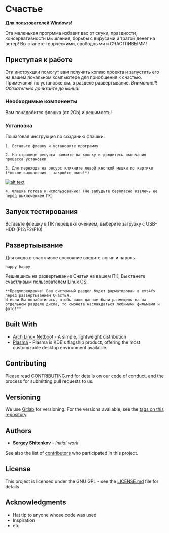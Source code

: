 # Счастье
**Для пользователей Windows!**

Эта маленькая прогрмма избавит вас от скуки, праздности, консервативности мышления, борьбы с вирусами и тратой денег на ветер! 
Вы станете творческими, свободными и СЧАСТЛИВЫМИ!

## Приступая к работе

Эти инструкции помогут вам получить копию проекта и запустить его на вашем локальном компьютере для приобщения к счастью. 
Примечания по установке см. в разделе развертывание.
*Внимание!!! Обязательно дочитайте до конца!*

### Необходимые компоненты

Вам понадобится флэшка (от 2Gb) и решимость!


### Установка

Пошаговая инструкция по созданию флэшки:

```
1. Вставьте флешку и установите программу

```
```
2. На странице ресурса нажмите на кнопку и дождитесь окончания процесса установки

```
```
3. Для перехода на ресурс кликните левой кнопкой мышки по картике (*после выполнения - закройте окно!*)

```

[![alt text](http://loveletters2strangers.com/wp-content/uploads/2012/09/02-09-2012-4-41-38-PM-1024x556.jpg)](http://button.dekel.ru)

```
4. Флешка готова к использованию! (Не забудьте безопасно извлечь ее перед выключением ПК)
```


## Запуск тестирования

Вставьте флешку в ПК перед включением, выберите загрузку с USB-HDD (F12/F2/F10)


## Развертыывание

Для входа в счастливое состояние введите логин и пароль

```
happy happy

```

Решившись на развертывание Счатья на вашем ПК, Вы станете счастливым пользователем Linux OS!

```
**Предупреждение! Ваш системный раздел будет фарматирован в ext4fs перед развертыванием Счастья.
И если Вы позаботились, чтобы ваши данные были размещены на на отдельном разделе диска, то сможете наслаждаться любимыми фильмами и фото!**

```

## Built With

* [Arch Linux Netboot](https://www.archlinux.org/releng/netboot/) - A simple, lightweight distribution
* [Plasma](https://kde.org/products/) - Plasma is KDE's flagship product, offering the most customizable desktop environment available.

## Contributing

Please read [CONTRIBUTING.md](https://gist.github.com/PurpleBooth/b24679402957c63ec426) for details on our code of conduct, and the process for submitting pull requests to us.

## Versioning

We use [Gitlab](https://gitlab.com/groups/gitlab-org/) for versioning. For the versions available, see the [tags on this repository](https://gitlab.com). 

## Authors

* **Sergey Shitenkov** - *Initial work*

See also the list of [contributors](https://github.com/your/project/contributors) who participated in this project.

## License

This project is licensed under the GNU GPL - see the [LICENSE.md](https://ru.wikipedia.org/wiki/GNU_General_Public_License#Ссылки) file for details

## Acknowledgments

* Hat tip to anyone whose code was used
* Inspiration
* etc
